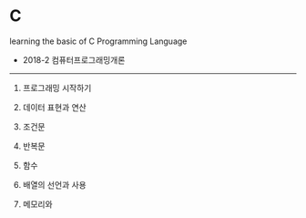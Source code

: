 # C
learning the basic of C Programming Language
- 2018-2 컴퓨터프로그래밍개론

--------------

1. 프로그래밍 시작하기

2. 데이터 표현과 연산

3. 조건문

4. 반복문

5. 함수

6. 배열의 선언과 사용

7. 메모리와 
